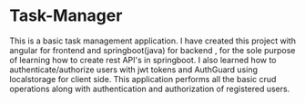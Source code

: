 # Task-Manager
This is a basic task management application.
I have created this project with angular for frontend and springboot(java) for backend , for the sole purpose of learning how to create rest API's in springboot.
I also learned how to authenticate/authorize users with jwt tokens and AuthGuard using localstorage for client side.
This application performs all the basic crud operations along with authentication and authorization of registered users.
